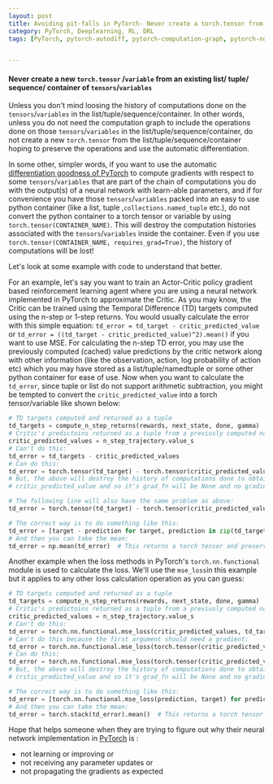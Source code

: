 ```yaml
---
layout: post
title: Avoiding pit-falls in PyTorch- Never create a torch.tensor from an existing container of tensors (previously called Variables)
category: PyTorch, Deeplearning, RL, DRL
tags: [PyTorch, pytorch-autodiff, pytorch-computation-graph, pytorch-no-gradients] 


---
```


#### Never create a new  `torch.tensor` /`variable` from an existing list/ tuple/ sequence/ container of `tensors`/`variables` 

Unless you don't mind loosing the history of computations done on the `tensors`/`variables` in the list/tuple/sequence/container. In other words, unless you do not need the computation graph to include the operations done on those `tensors`/`variables` in the list/tuple/sequence/container, do not create a new `torch.tensor` from the list/tuple/sequence/container hoping to preserve the operations and use the automatic differentiation. 

In some other, simpler words, if you want to use the automatic [differentiation goodness of PyTorch](https://pytorch.org/docs/stable/notes/autograd.html) to compute gradients with respect to some `tensors`/`variables` that are part of the chain of computations you do with the output(s) of a neural network with learn-able parameters, and if for convenience you have those `tensors`/`variables` packed into an easy to use python container (like a list, tuple ,`collections.named_tuple`  etc.), do not convert the python container to a torch tensor or variable by using `torch.tensor(CONTAINER_NAME)`. This will destroy the computation histories associated with the `tensors`/`variables` inside the container. Even if you use `torch.tensor(CONTAINER_NAME, requires_grad=True)`, the history of computations will be lost!

Let's look at some example with code to understand that better.

For an example, let's say you want to train an Actor-Critic policy gradient based reinforcement learning agent where you are using a neural network implemented in PyTorch to approximate the Critic. As you may know, the Critic can be trained using the Temporal Difference (TD) targets computed using the n-step or 1-step returns.  You would usually calculate the error with this simple equation: `td_error = td_target - critic_predicted_value` or `td_error = ((td_target - critic_predicted_value)^2).mean()` if you want to use MSE. For calculating the n-step TD error, you may use the previously computed (cached) value predictions by the critic network along with other information (like the observation, action, log probability of action etc) which you may have stored as a list/tuple/namedtuple or some other python container for ease of  use. Now when you want to calculate the `td_error`,  since tuple or list do not support arithmetic subtraction, you might be tempted to convert the `critic_predicted_value` into a torch tensor/variable like shown below:

```python
# TD targets computed and returned as a tuple
td_targets = compute_n_step_returns(rewards, next_state, done, gamma)
# Critic's predictoins returned as a tuple from a previusly computed namedtuple 
critic_predicted_values = n_step_trajectory.value_s
# Can't do this:
td_error = td_targets - critic_predicted_values
# Can do this:
td_error = torch.tensor(td_target) - torch.tensor(critic_predicted_values)
# But, the above will destroy the history of computations done to obtain the 
# critic_predicted_value and so it's grad_fn will be None and no gradients will be computed during the backward pass

# The following line will also have the same problem as above:
td_error = torch.tensor(td_target) - torch.tensor(critic_predicted_values, requires_grad=True)

# The correct way is to do something like this:
td_error = [target - prediction for target, prediction in zip(td_targets, critic_predicted_values)]
# And then you can take the mean:
td_error = np.mean(td_error)  # This returns a torch tensor and preserves the computations


```

Another example when the loss methods in PyTorch's `torch.nn.functional`  module is used to calculate the loss. We'll use the `mse_loss`in this example but it applies to any other loss calculation operation as you can guess:

```python
# TD targets computed and returned as a tuple
td_targets = compute_n_step_returns(rewards, next_state, done, gamma)
# Critic's predictoins returned as a tuple from a previusly computed namedtuple 
critic_predicted_values = n_step_trajectory.value_s
# Can't do this:
td_error = torch.nn.functional.mse_loss(critic_predicted_values, td_targets)
# Can't do this because the first argument should need a gradient:
td_error = torch.nn.functional.mse_loss(torch.tensor(critic_predicted_values), td_targets)
# Can do this:
td_error = torch.nn.functional.mse_loss(torch.tensor(critic_predicted_values, requires_grad=True), td_targets)
# But, the above will destroy the history of computations done to obtain the 
# critic_predicted_value and so it's grad_fn will be None and no gradients will be computed during the backward pass

# The correct way is to do something like this:
td_error = [torch.nn.functional.mse_loss(prediction, target) for prediction, target in zip(critic_predicted_values, td_targets)]
# And then you can take the mean:
td_error = torch.stack(td_error).mean()  # This returns a torch tensor and preserves the computations
```

Hope that helps someone when they are trying to figure out why their neural network implementation in [PyTorch](https://pytorch.org) is :

- not learning or improving or
- not receiving any parameter updates or
- not propagating the gradients as expected
